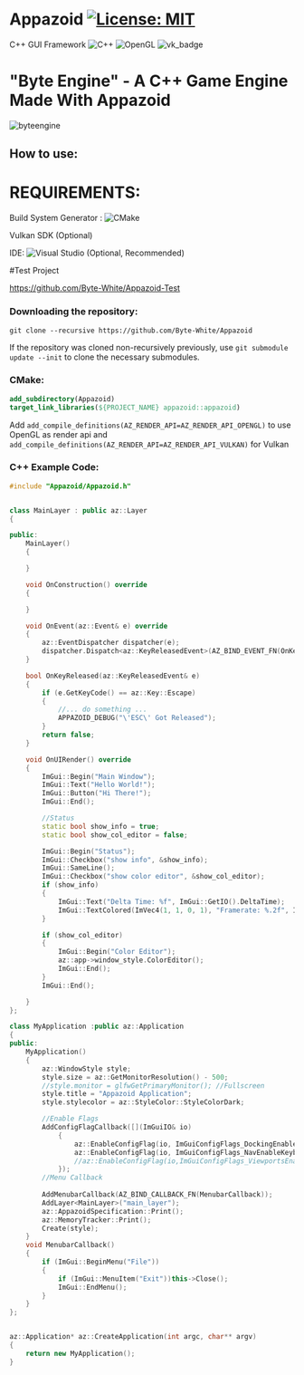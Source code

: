 # Appazoid [![License: MIT](https://img.shields.io/badge/License-MIT-yellow.svg)](https://opensource.org/licenses/MIT)
C++ GUI Framework
![C++](https://img.shields.io/badge/c++-%2300599C.svg?style=for-the-badge&logo=c%2B%2B&logoColor=white) ![OpenGL](https://img.shields.io/badge/OpenGL-%23FFFFFF.svg?style=for-the-badge&logo=opengl) 
![vk_badge](https://user-images.githubusercontent.com/51212450/178277240-37ccc926-1444-4fff-812b-48764b33536d.png)

# "Byte Engine" - A C++ Game Engine Made With Appazoid
![byteengine](https://user-images.githubusercontent.com/51212450/178272164-844eea45-7513-4d7b-ab59-d9e5b2f26a1a.png)
## How to use:
# REQUIREMENTS:
Build System Generator : ![CMake](https://img.shields.io/badge/CMake-%23008FBA.svg?style=for-the-badge&logo=cmake&logoColor=white)

Vulkan SDK (Optional)

IDE: ![Visual Studio](https://img.shields.io/badge/Visual%20Studio-5C2D91.svg?style=for-the-badge&logo=visual-studio&logoColor=white) (Optional, Recommended)


#Test Project

https://github.com/Byte-White/Appazoid-Test

### Downloading the repository:
```
git clone --recursive https://github.com/Byte-White/Appazoid
```
If the repository was cloned non-recursively previously, use `git submodule update --init` to clone the necessary submodules.
### CMake:
```CMAKE
add_subdirectory(Appazoid)
target_link_libraries(${PROJECT_NAME} appazoid::appazoid)
```
Add `add_compile_definitions(AZ_RENDER_API=AZ_RENDER_API_OPENGL)` to use
OpenGL as render api and `add_compile_definitions(AZ_RENDER_API=AZ_RENDER_API_VULKAN)`
for Vulkan
### C++ Example Code:


```C++
#include "Appazoid/Appazoid.h"


class MainLayer : public az::Layer
{

public:
	MainLayer()
	{

	}

	void OnConstruction() override
	{

	}

	void OnEvent(az::Event& e) override
	{
		az::EventDispatcher dispatcher(e);
		dispatcher.Dispatch<az::KeyReleasedEvent>(AZ_BIND_EVENT_FN(OnKeyReleased));
	}

	bool OnKeyReleased(az::KeyReleasedEvent& e)
	{
		if (e.GetKeyCode() == az::Key::Escape)
		{
			//... do something ...
			APPAZOID_DEBUG("\'ESC\' Got Released");
		}
		return false;
	}

	void OnUIRender() override
	{
		ImGui::Begin("Main Window");
		ImGui::Text("Hello World!");
		ImGui::Button("Hi There!");
		ImGui::End();

		//Status 
		static bool show_info = true;
		static bool show_col_editor = false;

		ImGui::Begin("Status");
		ImGui::Checkbox("show info", &show_info);
		ImGui::SameLine();
		ImGui::Checkbox("show color editor", &show_col_editor);
		if (show_info)
		{
			ImGui::Text("Delta Time: %f", ImGui::GetIO().DeltaTime);
			ImGui::TextColored(ImVec4(1, 1, 0, 1), "Framerate: %.2f", ImGui::GetIO().Framerate);
		}

		if (show_col_editor)
		{
			ImGui::Begin("Color Editor");
			az::app->window_style.ColorEditor();
			ImGui::End();
		}
		ImGui::End();

	}
};

class MyApplication :public az::Application
{
public:
	MyApplication()
	{
		az::WindowStyle style;
		style.size = az::GetMonitorResolution() - 500;
		//style.monitor = glfwGetPrimaryMonitor(); //Fullscreen
		style.title = "Appazoid Application";
		style.stylecolor = az::StyleColor::StyleColorDark;

		//Enable Flags
		AddConfigFlagCallback([](ImGuiIO& io)
			{
				az::EnableConfigFlag(io, ImGuiConfigFlags_DockingEnable);
				az::EnableConfigFlag(io, ImGuiConfigFlags_NavEnableKeyboard);
				//az::EnableConfigFlag(io,ImGuiConfigFlags_ViewportsEnable);//Errors when using viewports
			});
		//Menu Callback
		
		AddMenubarCallback(AZ_BIND_CALLBACK_FN(MenubarCallback));
		AddLayer<MainLayer>("main_layer");
		az::AppazoidSpecification::Print();
		az::MemoryTracker::Print();
		Create(style);
	}
	void MenubarCallback()
	{
		if (ImGui::BeginMenu("File"))
		{
			if (ImGui::MenuItem("Exit"))this->Close();
			ImGui::EndMenu();
		}
	}
};


az::Application* az::CreateApplication(int argc, char** argv)
{
	return new MyApplication();
}
```
